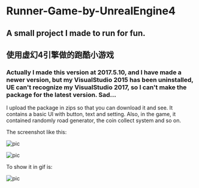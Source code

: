 # Runner-Game-by-UnrealEngine4
## A small project I made to run for fun.
## 使用虚幻4引擎做的跑酷小游戏

### Actually I made this version at 2017.5.10, and I have made a newer version, but my VisualStudio 2015 has been uninstalled, UE can't recognize my VisualStudio 2017, so I can't make the package for the latest version. Sad...

I upload the package in zips so that you can download it and see. It contains a basic UI with button, text and setting.
Also, in the game, it contained randomly road generator, the coin collect system and so on.

The screenshot like this:

 ![pic](https://github.com/AdamAlive/MarkdownRef/blob/master/13.jpg?raw=true )
 
 ![pic](https://github.com/AdamAlive/MarkdownRef/blob/master/11.jpg?raw=true )
 
To show it in gif is:

 ![pic](https://github.com/AdamAlive/MarkdownRef/blob/master/214.gif?raw=true )

